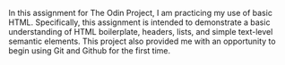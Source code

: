 In this assignment for The Odin Project, I am practicing my use of basic HTML. Specifically, this assignment is intended to demonstrate a basic understanding of HTML boilerplate, headers, lists, and simple text-level semantic elements. 
This project also provided me with an opportunity to begin using Git and Github for the first time.